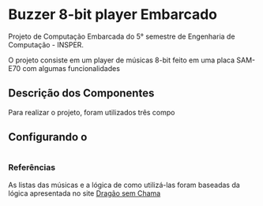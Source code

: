 # Buzzer 8-bit player Embarcado
Projeto de Computação Embarcada do 5° semestre de Engenharia de Computação - INSPER.

 O projeto consiste em um player de músicas 8-bit feito em uma placa SAM-E70 com algumas funcionalidades

## Descrição dos Componentes

Para realizar o projeto, foram utilizados três compo


## Configurando o

#
### Referências
As listas das músicas e a lógica de como utilizá-las foram baseadas da lógica apresentada no site [Dragão sem Chama](https://dragaosemchama.com/en/2019/02/songs-for-arduino/)


<!--stackedit_data:
eyJoaXN0b3J5IjpbMTE1MDIyNjg1OSwzMzE0OTk4MTEsLTExNz
kxMDA5MzMsLTI5MjQyOTk5MywxMjIyNjc3OTYzLDE4MDQ2NzIx
MTEsMTc5MjIxMDQ4MF19
-->